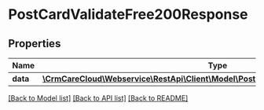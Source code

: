 # PostCardValidateFree200Response

## Properties
Name | Type | Description | Notes
------------ | ------------- | ------------- | -------------
**data** | [**\CrmCareCloud\Webservice\RestApi\Client\Model\PostCardValidateFree200ResponseData**](PostCardValidateFree200ResponseData.md) |  | [optional] 

[[Back to Model list]](../../README.md#documentation-for-models) [[Back to API list]](../../README.md#documentation-for-api-endpoints) [[Back to README]](../../README.md)

